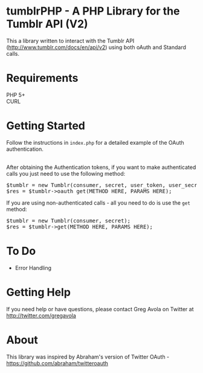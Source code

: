 # tumblrPHP - A PHP Library for the Tumblr API (V2)

This a library written to interact with the Tumblr API (http://www.tumblr.com/docs/en/api/v2) using both oAuth and Standard calls.

# Requirements
PHP 5+<br />
CURL

# Getting Started
Follow the instructions in <code>index.php</code> for a detailed example of the OAuth authentication. 

<br />After obtaining the Authentication tokens, if you want to make authenticated calls you just need to use the following method:

<pre>
$tumblr = new Tumblr(consumer, secret, user_token, user_secret);
$res = $tumblr->oauth_get(METHOD_HERE, PARAMS_HERE);
</pre>

If you are using non-authenticated calls - all you need to do is use the <code>get</code> method:

<pre>
$tumblr = new Tumblr(consumer, secret);
$res = $tumblr->get(METHOD_HERE, PARAMS_HERE);
</pre>

# To Do
- Error Handling

# Getting Help
If you need help or have questions, please contact Greg Avola on Twitter at http://twitter.com/gregavola

# About
This library was inspired by Abraham's version of Twitter OAuth - https://github.com/abraham/twitteroauth